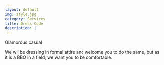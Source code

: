 ```yaml
---
layout: default
img: style.jpg
category: Services
title: Dress Code 
description: |
---
```


Glamorous casual

We wil be dressing in formal attire and welcome you to do the same, but as it is a BBQ in a field, we want you to be comfortable.
